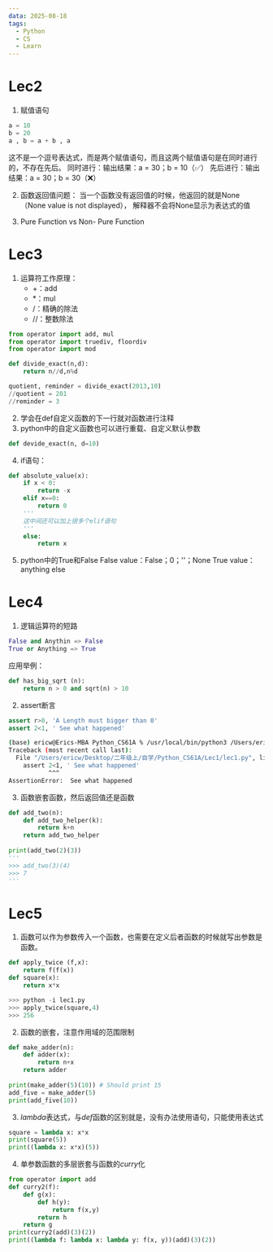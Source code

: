 ```yaml
---
data: 2025-08-18
tags:
  - Python
  - CS
  - Learn
---
```

# Lec2

1. 赋值语句
```python
a = 10
b = 20
a , b = a + b , a
```

这不是一个逗号表达式，而是两个赋值语句，而且这两个赋值语句是在同时进行的，不存在先后。
	同时进行：输出结果：a = 30；b = 10（✅）
	先后进行：输出结果：a = 30；b = 30（❌）

2. 函数返回值问题：
当一个函数没有返回值的时候，他返回的就是None（None value is not displayed），
解释器不会将None显示为表达式的值 

3. Pure Function vs Non- Pure Function  



# Lec3
1. 运算符工作原理：
	- +：add
	- \*：mul
	- /：精确的除法
	- //：整数除法
```python
from operator import add, mul
from operator import truediv, floordiv
from operator import mod

def divide_exact(n,d):
	return n//d,n%d

quotient, reminder = divide_exact(2013,10)
//quotient = 201
//reminder = 3
```

2. 学会在def自定义函数的下一行就对函数进行注释
3. python中的自定义函数也可以进行重载、自定义默认参数
```python
def devide_exact(n, d=10)
```
4. if语句：
```python
def absolute_value(x):
	if x < 0:
		return -x
	elif x==0:
		return 0
	'''
	这中间还可以加上很多个elif语句
	'''
	else:
		return x
```
5. python中的True和False
False value：False；0；''；None
True value：anything else


# Lec4
1. 逻辑运算符的短路
```python
False and Anythin => False
True or Anything => True
```
应用举例：
```python
def has_big_sqrt (n):
	return n > 0 and sqrt(n) > 10
```

2. assert断言
```python
assert r>0, 'A Length must bigger than 0'
assert 2<1, ' See what happened'
```
```bash
(base) ericw@Erics-MBA Python_CS61A % /usr/local/bin/python3 /Users/ericw/Desktop/二年级上/自学/Python_CS61A/Lec1/lec1.py
Traceback (most recent call last):
  File "/Users/ericw/Desktop/二年级上/自学/Python_CS61A/Lec1/lec1.py", line 72, in <module>
    assert 2<1, ' See what happened'
           ^^^
AssertionError:  See what happened
```

3. 函数嵌套函数，然后返回值还是函数
```python
def add_two(n):
	def add_two_helper(k):
		return k+n
	return add_two_helper
	
print(add_two(2)(3))
'''
>>> add_two(3)(4)
>>> 7
'''
```


# Lec5
1. 函数可以作为参数传入一个函数，也需要在定义后者函数的时候就写出参数是函数。
```python
def apply_twice (f,x):
	return f(f(x))
def square(x):
	return x*x

>>> python -i lec1.py
>>> apply_twice(square,4)
>>> 256
```

2. 函数的嵌套，注意作用域的范围限制
```python
def make_adder(n):
	def adder(x):
		return n+x
	return adder
	
print(make_adder(5)(10)) # Should print 15
add_five = make_adder(5)
print(add_five(10))
```

3. $lambda$表达式，与$def$函数的区别就是，没有办法使用语句，只能使用表达式
```python
square = lambda x: x*x
print(square(5))
print((lambda x: x*x)(5))
```

4. 单参数函数的多层嵌套与函数的$curry$化
```python
from operator import add
def curry2(f):
	def g(x):
		def h(y):
			return f(x,y)
		return h
	return g
print(curry2(add)(3)(2))
print((lambda f: lambda x: lambda y: f(x, y))(add)(3)(2))
```

